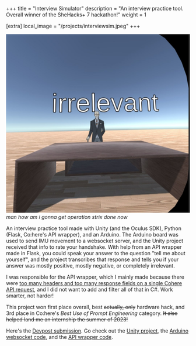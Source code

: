 +++
title = "Interview Simulator"
description = "An interview practice tool. Overall winner of the SheHacks+ 7 hackathon!"
weight = 1

[extra]
local_image = "/projects/interviewsim.jpeg"
+++

![A screenshot from an Oculus HMD. A cutout of Henry Henderson from the anime Spy x Family is shown behind a desk, and behind him is the word "irrelevant" in large font.](/projects/interviewsim.jpeg)
*man how am i gonna get operation strix done now*

An interview practice tool made with Unity (and the Oculus SDK), Python (Flask, Co:here's API wrapper), and an Arduino. The Arduino board was used to send IMU movement to a websocket server, and the Unity project received that info to rate your handshake. With help from an API wrapper made in Flask, you could speak your answer to the question "tell me about yourself", and the project transcribes that response and tells you if your answer was mostly positive, mostly negative, or completely irrelevant.

I was responsible for the API wrapper, which I mainly made because there were [too many headers and too many response fields on a single Cohere API request](https://docs.cohere.ai/reference/classify), and I did not want to add and filter all of that in C#. Work smarter, not harder!

This project won first place overall, best ~~actually, only~~ hardware hack, and 3rd place in Co:here's *Best Use of Prompt Engineering* category. ~~It also helped land me an internship the summer of 2023!~~


Here's the [Devpost submission](https://devpost.com/software/interview-simulator-2023). Go check out the [Unity project](https://github.com/mariagarcia466/Interview-Sim), the [Arduino websocket code](https://github.com/EmilyGoose/Interview-Sim-Arduino), and the [API wrapper code](https://github.com/fenreese/Interview-Sim-APIWrapper).
